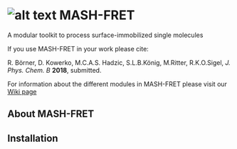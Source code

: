 # ![alt text](https://github.com/fdsteffen/mash-fret/blob/FS/doc/images/mash-fret_logo.png) MASH-FRET 


A modular toolkit to process surface-immobilized single molecules

If you use MASH-FRET in your work please cite:

R. Börner, D. Kowerko, M.C.A.S. Hadzic, S.L.B.König, M.Ritter, R.K.O.Sigel, *J. Phys. Chem. B* **2018**, submitted.

For information about the different modules in MASH-FRET please visit our [Wiki page](https://github.com/fdsteffen/mash-fret/wiki)

## About MASH-FRET

## Installation
